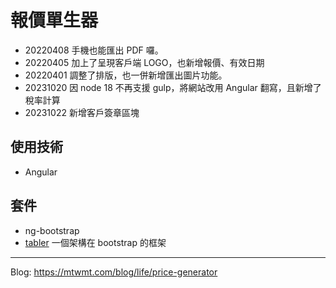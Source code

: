 # 報價單生器

- 20220408 手機也能匯出 PDF 囉。
- 20220405 加上了呈現客戶端 LOGO，也新增報價、有效日期
- 20220401 調整了排版，也一併新增匯出圖片功能。
- 20231020 因 node 18 不再支援 gulp，將網站改用 Angular 翻寫，且新增了稅率計算
- 20231022 新增客戶簽章區塊

## 使用技術

- Angular

## 套件

- ng-bootstrap
- [tabler](https://tabler.io/) 一個架構在 bootstrap 的框架

---

Blog: https://mtwmt.com/blog/life/price-generator

